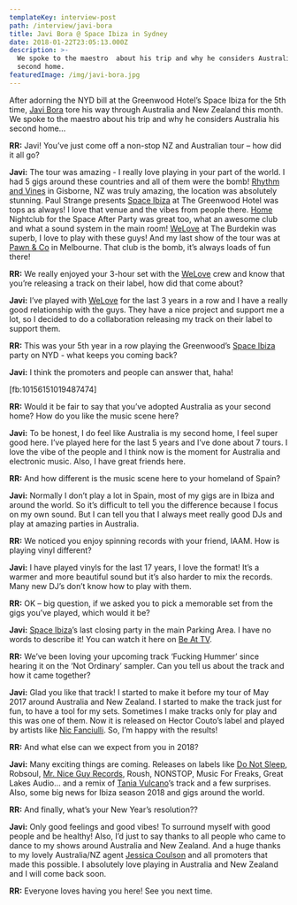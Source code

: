 ```yaml
---
templateKey: interview-post
path: /interview/javi-bora
title: Javi Bora @ Space Ibiza in Sydney
date: 2018-01-22T23:05:13.000Z
description: >-
  We spoke to the maestro  about his trip and why he considers Australia his
  second home.
featuredImage: /img/javi-bora.jpg
---
```


After adorning the NYD bill at the Greenwood Hotel’s Space Ibiza for the 5th time, [Javi Bora](https://www.facebook.com/javiboramusic/) tore his way through Australia and New Zealand this month. We spoke to the maestro about his trip and why he considers Australia his second home...

**RR:** Javi! You’ve just come off a non-stop NZ and Australian tour – how did it all go?

**Javi:** The tour was amazing - I really love playing in your part of the world. I had 5 gigs around these countries and all of them were the bomb! [Rhythm and Vines](https://www.facebook.com/RhythmandVines/) in Gisborne, NZ was truly amazing, the location was absolutely stunning. Paul Strange presents [Space Ibiza](https://www.facebook.com/SpaceIbizainAustralia/) at The Greenwood Hotel was tops as always! I love that venue and the vibes from people there. [Home](https://www.facebook.com/homethevenue/) Nightclub for the Space After Party was great too, what an awesome club and what a sound system in the main room! [WeLove](https://www.facebook.com/welovesydneyunderground/) at The Burdekin was superb, I love to play with these guys! And my last show of the tour was at [Pawn & Co](https://www.facebook.com/PawnAndCo/) in Melbourne. That club is the bomb, it’s always loads of fun there!

**RR:** We really enjoyed your 3-hour set with the [WeLove](https://www.facebook.com/welovesydneyunderground/) crew and know that you’re releasing a track on their label, how did that come about?

**Javi:** I’ve played with [WeLove](https://www.facebook.com/welovesydneyunderground/) for the last 3 years in a row and I have a really good relationship with the guys. They have a nice project and support me a lot, so I decided to do a collaboration releasing my track on their label to support them.

**RR:** This was your 5th year in a row playing the Greenwood’s [Space Ibiza](https://www.facebook.com/SpaceIbizainAustralia/) party on NYD - what keeps you coming back?

**Javi:** I think the promoters and people can answer that, haha!

[fb:10156151019487474]

**RR:** Would it be fair to say that you’ve adopted Australia as your second home? How do you like the music scene here?

**Javi:** To be honest, I do feel like Australia is my second home, I feel super good here. I’ve played here for the last 5 years and I’ve done about 7 tours. I love the vibe of the people and I think now is the moment for Australia and electronic music. Also, I have great friends here.

**RR:** And how different is the music scene here to your homeland of Spain?

**Javi:** Normally I don’t play a lot in Spain, most of my gigs are in Ibiza and around the world. So it’s difficult to tell you the difference because I focus on my own sound. But I can tell you that I always meet really good DJs and play at amazing parties in Australia.

**RR:** We noticed you enjoy spinning records with your friend, IAAM. How is playing vinyl different?

**Javi:** I have played vinyls for the last 17 years, I love the format! It’s a warmer and more beautiful sound but it’s also harder to mix the records. Many new DJ’s don’t know how to play with them.

**RR:** OK – big question, if we asked you to pick a memorable set from the gigs you’ve played, which would it be?

**Javi:** [Space Ibiza](https://www.facebook.com/SpaceIbizainAustralia/)’s last closing party in the main Parking Area. I have no words to describe it! You can watch it here on [Be At TV](https://l.facebook.com/l.php?u=https%3A%2F%2Fbe-at.tv%2Fbrands%2Fspace-ibiza%2Fspace-closing-fiesta-2016-umf-stage%2Fjavi-bora-b2b-jose-de-divina&h=ATOwXUD6LL_us-SGs-ImbGWPZmxLtSIaRNJ_K2H3FwECjwARimJyRM0FZka9CEwVIg2v0ByVR4zRitwCaPheS_x5p3FA-9znJ_cBCuwcNP0uMUxFd-2jNpL2).

**RR:** We’ve been loving your upcoming track ‘Fucking Hummer’ since hearing it on the ‘Not Ordinary’ sampler. Can you tell us about the track and how it came together?

**Javi:** Glad you like that track! I started to make it before my tour of May 2017 around Australia and New Zealand. I started to make the track just for fun, to have a tool for my sets. Sometimes I make tracks only for play and this was one of them. Now it is released on Hector Couto’s label and played by artists like [Nic Fanciulli](https://www.facebook.com/nicfanciulli/). So, I’m happy with the results!

**RR:** And what else can we expect from you in 2018?

**Javi:** Many exciting things are coming. Releases on labels like [Do Not Sleep](https://www.facebook.com/donotsleepibiza/), Robsoul, [Mr. Nice Guy Records](https://www.facebook.com/mrniceguyrecords/), Roush, NONSTOP, Music For Freaks, Great Lakes Audio... and a remix of [Tania Vulcano](https://www.facebook.com/taniavulcano.official/)’s track and a few surprises. Also, some big news for Ibiza season 2018 and gigs around the world.

**RR:** And finally, what’s your New Year’s resolution??

**Javi:** Only good feelings and good vibes! To surround myself with good people and be healthy! Also, I’d just to say thanks to all people who came to dance to my shows around Australia and New Zealand. And a huge thanks to my lovely Australia/NZ agent [Jessica Coulson](https://www.facebook.com/jcmanagementau/) and all promoters that made this possible. I absolutely love playing in Australia and New Zealand and I will come back soon.

**RR:** Everyone loves having you here! See you next time.
